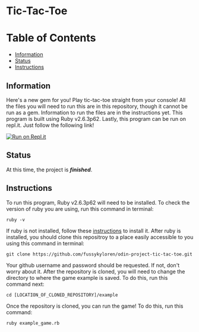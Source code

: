# Tic-Tac-Toe
# Table of Contents
- [Information](https://github.com/fussykyloren/odin-project-tic-tac-toe#information)
- [Status](https://github.com/fussykyloren/odin-project-tic-tac-toe#status)
- [Instructions](https://github.com/fussykyloren/odin-project-tic-tac-toe#instructions)
## Information
Here's a new gem for you! Play tic-tac-toe straight from your console! All the files you will need to run this are in this repository, though it cannot be run as a gem. Information to run the files are in the instructions yet. This program is built using Ruby v2.6.3p62.
Lastly, this program can be run on repl.it. Just follow the following link!

[![Run on Repl.it](https://repl.it/badge/github/fussykyloren/ruby-tic-tac-toe)](https://repl.it/github/fussykyloren/ruby-tic-tac-toe)
## Status
At this time, the project is __*finished*__.
## Instructions
To run this program, Ruby v2.6.3p62 will need to be installed. To check the version of ruby you are using, run this command in terminal:
```
ruby -v
```
If ruby is not installed, follow these [instructions](https://www.ruby-lang.org/en/documentation/installation/) to install it.
After ruby is installed, you should clone this repositroy to a place easily accessible to you using this command in terminal:
```
git clone https://github.com/fussykyloren/odin-project-tic-tac-toe.git
```
Your github username and password should be requested. If not, don't worry about it.
After the repository is cloned, you will need to change the directory to where the game example is saved. To do this, run this command next:
```
cd [LOCATION_OF_CLONED_REPOSITORY]/example
```
Once the repository is cloned, you can run the game! To do this, run this command:
```
ruby example_game.rb
```
